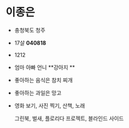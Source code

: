 # 이종은

* 충청북도 청주

* 17살 **040818**

* 1212 

* 엄마 아빠 언니 **강아지 **

* 좋아하는 음식은 참치 찌개

* 좋아하는 과일은 망고

* 영화 보기, 사진 찍기, 산책, 노래

  그린북, 벌새, 플로리다 프로젝트, 블라인드 사이드

  